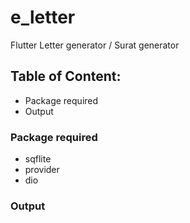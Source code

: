 # e_letter

Flutter Letter generator / Surat generator

## Table of Content:
- Package required
- Output

### Package required
- sqflite
- provider
- dio
### Output
